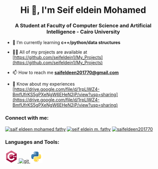 <h1 align="center">Hi 👋, I'm Seif eldein Mohamed</h1>
<h3 align="center">A Student at Faculty of Computer Science and Artificial Intelligence - Cairo University</h3>

- 🌱 I’m currently learning **c++/python/data structures**

- 👨‍💻 All of my projects are available at [https://github.com/seifeldein1/My_Projects](https://github.com/seifeldein1/My_Projects)

- 📫 How to reach me **saifeldeen201770@gmail.com**

- 📄 Know about my experiences [https://drive.google.com/file/d/1rpLlWZ4-BmfUfrKS5gPXeNgW6EHeN2jP/view?usp=sharing](https://drive.google.com/file/d/1rpLlWZ4-BmfUfrKS5gPXeNgW6EHeN2jP/view?usp=sharing)

<h3 align="left">Connect with me:</h3>
<p align="left">
<a href="https://linkedin.com/in/saif eldeen mohamed fathy" target="blank"><img align="center" src="https://raw.githubusercontent.com/rahuldkjain/github-profile-readme-generator/master/src/images/icons/Social/linked-in-alt.svg" alt="saif eldeen mohamed fathy" height="30" width="40" /></a>
<a href="https://fb.com/seif eldein m. fathy" target="blank"><img align="center" src="https://raw.githubusercontent.com/rahuldkjain/github-profile-readme-generator/master/src/images/icons/Social/facebook.svg" alt="seif eldein m. fathy" height="30" width="40" /></a>
<a href="https://codeforces.com/profile/saifeldeen201770" target="blank"><img align="center" src="https://raw.githubusercontent.com/rahuldkjain/github-profile-readme-generator/master/src/images/icons/Social/codeforces.svg" alt="saifeldeen201770" height="30" width="40" /></a>
</p>

<h3 align="left">Languages and Tools:</h3>
<p align="left"> <a href="https://www.w3schools.com/cpp/" target="_blank" rel="noreferrer"> <img src="https://raw.githubusercontent.com/devicons/devicon/master/icons/cplusplus/cplusplus-original.svg" alt="cplusplus" width="40" height="40"/> </a> <a href="https://git-scm.com/" target="_blank" rel="noreferrer"> <img src="https://www.vectorlogo.zone/logos/git-scm/git-scm-icon.svg" alt="git" width="40" height="40"/> </a> <a href="https://www.python.org" target="_blank" rel="noreferrer"> <img src="https://raw.githubusercontent.com/devicons/devicon/master/icons/python/python-original.svg" alt="python" width="40" height="40"/> </a> </p>
